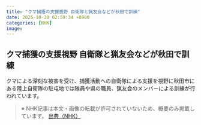 ```yaml
---
title: "クマ捕獲の支援視野 自衛隊と猟友会などが秋田で訓練"
date: 2025-10-30 02:59:34 +0900
categories: [NHK]
image: 
---
```

## クマ捕獲の支援視野 自衛隊と猟友会などが秋田で訓練

クマによる深刻な被害を受け、捕獲活動への自衛隊による支援を視野に秋田市にある陸上自衛隊の駐屯地では隊員や県の職員、猟友会のメンバーによる訓練が行われています。

> ※ NHK記事は本文・画像の転載が許可されていないため、概要のみ掲載しています。
[出典（NHK）](http://www3.nhk.or.jp/news/html/20251030/k10014963081000.html)
